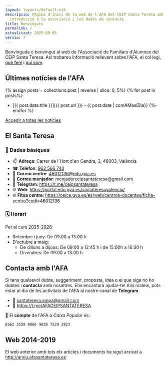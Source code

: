 ```yaml
---
layout: layouts/default.njk
descripcio: Pàgina d'inici de la web de l'AFA del CEIP Santa Teresa amb una
  introducció a la associació i les dades de contacte.
title: Benvinguts
permalink: /
actualitzat: 2025-09-05
versio: 7
---
```


Benvinguda o benvingut al web de l'Associació de Familiars d'Alumnes del CEIP Santa Teresa. Ací trobareu informació rellevant sobre l'AFA, el col·legi, [què fem](/que-fem) i [qui som](/qui-som).

## Últimes notícies de l'AFA

{% assign posts = collections.post | reverse  | slice: 0, 5%}
{% for post in posts%}
* [{{ post.data.title }}]({{ post.url }}) - {{ post.date | comAMesIDia}}
{%- endfor %}

[Accedir a totes les notícies](/noticies)

## El Santa Teresa

### 📓 Dades bàsiques

* 📫 **Adreça**: Carrer de l'Hort d'en Cendra, 3, 46003, València
* ☎ **Telèfon**: [962 566 740](tel:+34962566740)
* 📧 **Correu centre**: <46012136@edu.gva.es>
* 📧 **Correu menjador**: <menjadorceipsantateresa@gmail.com>
* 📢 **Telegram**: <https://t.me/ceipsantateresa>
* 🌐 **Web**:  <https://portal.edu.gva.es/santateresavalencia/>
* 🌐 **Fitxa centre**: <https://ceice.gva.es/es/web/centros-docentes/ficha-centro?codi=46012136>

### 🗓 Horari

Per al curs 2025-2026:

* Setembre i juny: De 09:00 a 13:00 h
* D’octubre a maig:
  * De dilluns a dijous: De 09:00 a 12:45 h i de 15:00h a 16:30 h
  * Divendres: De 09:00 a 13:00 h

## Contacta amb l'AFA

Si tens qualsevol dubte, suggeriment, proposta, idea o el que siga no ho dubtes i **contacta** amb nosaltres. Ens encantarà ajudar-te! Així mateix, pots estar al dia de les activitats de l'AFA al nostre canal de **Telegram**.

* 📧 <santateresa.ampa@gmail.com>
* 📢 <https://t.me/AFACEIPSANTATERESA>

🏦 El **compte** de l'AFA a *Caixa Popular* és:

```
ES62 3159 0066 9830 7529 3823
```

## Web 2014-2019

El web anterior amb tots els articles i documents ha sigut arxivat a <http://arxiu.afasantateresa.es>
